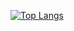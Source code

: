 [![Top Langs](https://github-readme-stats.vercel.app/api/top-langs/?username=nataliakusmirek&layout=compact)](https://github.com/nataliakusmirek/github-readme-stats&theme=aura)
